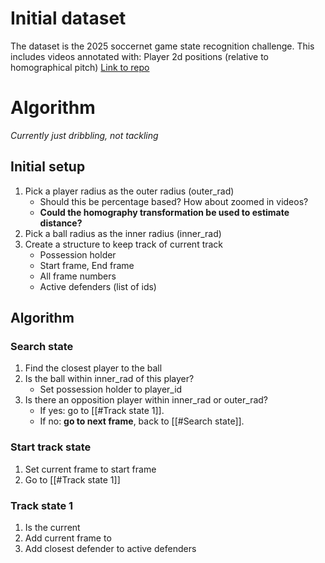 

# Initial dataset

The dataset is the 2025 soccernet game state recognition challenge. This includes videos annotated with: Player 2d positions (relative to homographical pitch)
[Link to repo](https://github.com/SoccerNet/sn-gamestate)


# Algorithm
_Currently just dribbling, not tackling_

## Initial setup
1. Pick a player radius as the outer radius (outer_rad)
	* Should this be percentage based? How about zoomed in videos?
	* **Could the homography transformation be used to estimate distance?**
2. Pick a ball radius as the inner radius (inner_rad)
3. Create a structure to keep track of current track
	* Possession holder
	* Start frame, End frame
	* All frame numbers
	* Active defenders (list of ids)

## Algorithm
### Search state
1. Find the closest player to the ball
2. Is the ball within inner_rad of this player?
	* Set possession holder to player_id
3.  Is there an opposition player within inner_rad or outer_rad?
	* If yes:  go to [[#Track state 1]].
	* If no: **go to next frame**, back to [[#Search state]].

### Start track state
1. Set current frame to start frame
2. Go to [[#Track state 1]]

### Track state 1
1. Is the current   
2. Add current frame to 
3. Add closest defender to active defenders
